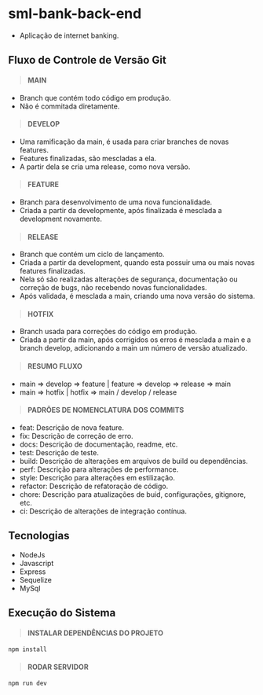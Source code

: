 # sml-bank-back-end

- Aplicação de internet banking. 

## Fluxo de Controle de Versão Git

> #### MAIN
* Branch que contém todo código em produção.
* Não é commitada diretamente.

> #### DEVELOP
* Uma ramificação da main, é usada para criar branches de novas features.
* Features finalizadas, são mescladas a ela.
* A partir dela se cria uma release, como nova versão.

> #### FEATURE
* Branch para desenvolvimento de uma nova funcionalidade.
* Criada a partir da developmente, após finalizada é mesclada a development novamente.

> #### RELEASE
* Branch que contém um ciclo de lançamento.
* Criada a partir da development, quando esta possuir uma ou mais novas features finalizadas.
* Nela só são realizadas alterações de segurança, documentação ou correção de bugs, não recebendo novas funcionalidades.
* Após validada, é mesclada a main, criando uma nova versão do sistema.

> #### HOTFIX
* Branch usada para correções do código em produção.
* Criada a partir da main, após corrigidos os erros é mesclada a main e a branch develop, adicionando a main um número de versão atualizado.

> #### RESUMO FLUXO
* main => develop => feature | feature => develop => release => main
* main => hotfix | hotfix => main / develop / release

> #### PADRÕES DE NOMENCLATURA DOS COMMITS
* feat: Descrição de nova feature.
* fix: Descrição de correção de erro.
* docs: Descrição de documentação, readme, etc.
* test: Descrição de teste.
* build: Descrição de alterações em arquivos de build ou dependências.
* perf: Descrição para alterações de performance.
* style: Descrição para alterações em estilização.
* refactor: Descrição de refatoração de código.
* chore: Descrição para atualizações de buid, configurações, gitignore, etc.
* ci: Descrição de alterações de integração contínua.

## Tecnologias
* NodeJs
* Javascript
* Express
* Sequelize
* MySql

## Execução do Sistema

> #### INSTALAR DEPENDÊNCIAS DO PROJETO

```
npm install
```

> #### RODAR SERVIDOR

```
npm run dev
```